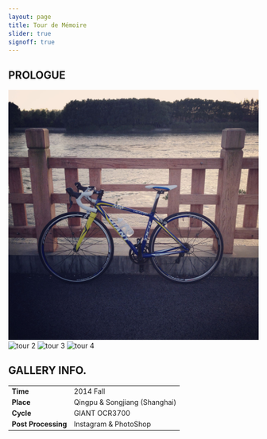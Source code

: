 ```yaml
---
layout: page
title: Tour de Mémoire
slider: true
signoff: true
---
```


## PROLOGUE

<div id="slider">
  <img src="/images/tour/t04.jpg" alt="tour 1" />
  <img data-src="/images/tour/t01.jpg" src="" alt="tour 2" />
  <img data-src="/images/tour/t02.jpg" src="" alt="tour 3" />
  <img data-src="/images/tour/t03.jpg" src="" alt="tour 4" />
</div>

## GALLERY INFO.

|                   |                             |
|:------------------|:----------------------------|
|**Time**           |2014 Fall                    |
|**Place**          |Qingpu & Songjiang (Shanghai)|
|**Cycle**          |GIANT OCR3700                |
|**Post Processing**|Instagram & PhotoShop        |

<script src="/javascripts/ideal-image-slider.min.js"></script>
<script>
  var slider = new IdealImageSlider.Slider({
    selector: '#slider',
    height: 646,
    interval: 5000,
    effect: 'fade',
    disableNav: true,
  });
  slider.addBulletNav();
  slider.start();
</script>